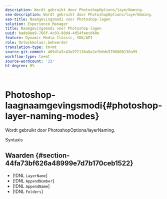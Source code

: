 ```yaml
---
description: Wordt gebruikt door PhotoshopOptions/layerNaming.
seo-description: Wordt gebruikt door PhotoshopOptions/layerNaming.
seo-title: Naamgevingsmodi voor Photoshop-lagen
solution: Experience Manager
title: Naamgevingsmodi voor Photoshop-lagen
uuid: bade8ee9-766f-4c03-88d4-4d54faecd40e
feature: Dynamic Media Classic, SDK/API
role: Ontwikkelaar,beheerder
translation-type: tm+mt
source-git-commit: 469d1a5c43a972116a8a2efb0de5708800130a99
workflow-type: tm+mt
source-wordcount: '33'
ht-degree: 0%

---
```



# Photoshop-laagnaamgevingsmodi{#photoshop-layer-naming-modes}

Wordt gebruikt door PhotoshopOptions/layerNaming.

Syntaxis

## Waarden {#section-44fa73bf626a48999e7d7b170ceb1522}

* [!DNL `LayerName`]
* [!DNL `AppendNumber`]
* [!DNL `AppendName`]
* [!DNL `Folders`]

